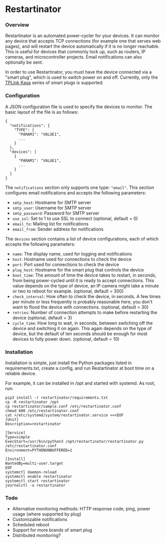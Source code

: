 # Restartinator

### Overview

Restartinator is an automated power-cycler for your devices. It can monitor any
device that accepts TCP connections (for example one that serves web pages),
and will restart the device automatically if it is no longer reachable. This is
useful for devices that commonly lock up, such as routers, IP cameras, and
microcontroller projects. Email notifications can also optionally be sent.

In order to use Restartinator, you must have the device connected via a "smart
plug", which is used to switch power on and off. Currently, only the [TPLink
Kasa](https://www.tp-link.com/us/kasa-smart/kasa.html) series of smart plugs is
supported.

### Configuration

A JSON configuration file is used to specify the devices to monitor. The basic
layout of the file is as follows:

```
{
  "notifications": {
    "TYPE": {
      "PARAM1": "VALUE1",
      ...
    }
  },
  "devices": [
    {
      "PARAM1": "VALUE1",
      ...
    }
  ]
}
```

The `notifications` section only supports one type: `"email"`. This section
configures email notifications and accepts the following parameters:

* `smtp_host`: Hostname for SMTP server
* `smtp_user`: Username for SMTP server
* `smtp_password`: Password for SMTP server
* `use_ssl`: Set to 1 to use SSL to connect (optional, default = 0)
* `email_to`: Mailing list for notifications
* `email_from`: Sender address for notifications

The `devices` section contains a list of device configurations, each of which
accepts the following parameters:

* `name`: The display name, used for logging and notifications
* `host`: Hostname used for connections to check the device
* `port`: Port used for connections to check the device
* `plug_host`: Hostname for the smart plug that controls the device
* `boot_time`: The amount of time the device takes to restart, in seconds, from
  being power-cycled until it is ready to accept connections. This value
  depends on the type of device, an IP camera might take a minute or two to
  reboot for example. (optional, default = 300)
* `check_interval`: How often to check the device, in seconds. A few times per
  minute or less frequently is probably reasonable here, you don't want to
  flood the device with connections. (optional, default = 30)
* `retries`: Number of connection attempts to make before restarting the
  device (optional, default = 3)
* `cycle_time`: How long to wait, in seconds, between switching off the device
  and switching it on again. This again depends on the type of device, but the
  default of ten seconds should be enough for most devices to fully power down.
  (optional, default = 10)

### Installation

Installation is simple, just install the Python packages listed in
requirements.txt, create a config, and run Restartinator at boot time on a
reliable device.

For example, it can be installed in /opt and started with systemd. As root,
run:

```
pip3 install -r restartinator/requirements.txt
cp -R restartinator /opt
cp restartinator/sample.conf /etc/restartinator.conf
chmod 600 /etc/restartinator.conf
cat >/etc/systemd/system/restartinator.service <<<EOF
[Unit]
Description=restartinator

[Service]
Type=simple
ExecStart=/usr/bin/python3 /opt/restartinator/restartinator.py /etc/restartinator.conf
Environment=PYTHONUNBUFFERED=1

[Install]
WantedBy=multi-user.target
EOF
systemctl daemon-reload
systemctl enable restartinator
systemctl start restartinator
journalctl -u restartinator
```

### Todo

* Alternative monitoring methods: HTTP response code, ping, power usage (where
  supported by plug)
* Customizable notifications
* Scheduled reboot
* Support for more brands of smart plug
* Distributed monitoring?
